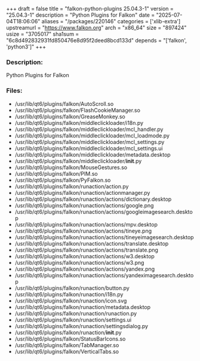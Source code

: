 +++
draft = false
title = "falkon-python-plugins 25.04.3-1"
version = "25.04.3-1"
description = "Python Plugins for Falkon"
date = "2025-07-04T18:06:06"
aliases = "/packages/220146"
categories = ['xlib-extra']
upstreamurl = "https://www.falkon.org"
arch = "x86_64"
size = "897424"
usize = "3705017"
sha1sum = "6c8d492832931fd850476e8d95f2deed8bcd133d"
depends = "['falkon', 'python3']"
+++
### Description: 
Python Plugins for Falkon

### Files: 
* /usr/lib/qt6/plugins/falkon/AutoScroll.so
* /usr/lib/qt6/plugins/falkon/FlashCookieManager.so
* /usr/lib/qt6/plugins/falkon/GreaseMonkey.so
* /usr/lib/qt6/plugins/falkon/middleclickloader/i18n.py
* /usr/lib/qt6/plugins/falkon/middleclickloader/mcl_handler.py
* /usr/lib/qt6/plugins/falkon/middleclickloader/mcl_loadmode.py
* /usr/lib/qt6/plugins/falkon/middleclickloader/mcl_settings.py
* /usr/lib/qt6/plugins/falkon/middleclickloader/mcl_settings.ui
* /usr/lib/qt6/plugins/falkon/middleclickloader/metadata.desktop
* /usr/lib/qt6/plugins/falkon/middleclickloader/__init__.py
* /usr/lib/qt6/plugins/falkon/MouseGestures.so
* /usr/lib/qt6/plugins/falkon/PIM.so
* /usr/lib/qt6/plugins/falkon/PyFalkon.so
* /usr/lib/qt6/plugins/falkon/runaction/action.py
* /usr/lib/qt6/plugins/falkon/runaction/actionmanager.py
* /usr/lib/qt6/plugins/falkon/runaction/actions/dictionary.desktop
* /usr/lib/qt6/plugins/falkon/runaction/actions/google.png
* /usr/lib/qt6/plugins/falkon/runaction/actions/googleimagesearch.desktop
* /usr/lib/qt6/plugins/falkon/runaction/actions/mpv.desktop
* /usr/lib/qt6/plugins/falkon/runaction/actions/tineye.png
* /usr/lib/qt6/plugins/falkon/runaction/actions/tineyeimagesearch.desktop
* /usr/lib/qt6/plugins/falkon/runaction/actions/translate.desktop
* /usr/lib/qt6/plugins/falkon/runaction/actions/translate.png
* /usr/lib/qt6/plugins/falkon/runaction/actions/w3.desktop
* /usr/lib/qt6/plugins/falkon/runaction/actions/w3.png
* /usr/lib/qt6/plugins/falkon/runaction/actions/yandex.png
* /usr/lib/qt6/plugins/falkon/runaction/actions/yandeximagesearch.desktop
* /usr/lib/qt6/plugins/falkon/runaction/button.py
* /usr/lib/qt6/plugins/falkon/runaction/i18n.py
* /usr/lib/qt6/plugins/falkon/runaction/icon.svg
* /usr/lib/qt6/plugins/falkon/runaction/metadata.desktop
* /usr/lib/qt6/plugins/falkon/runaction/runaction.py
* /usr/lib/qt6/plugins/falkon/runaction/settings.ui
* /usr/lib/qt6/plugins/falkon/runaction/settingsdialog.py
* /usr/lib/qt6/plugins/falkon/runaction/__init__.py
* /usr/lib/qt6/plugins/falkon/StatusBarIcons.so
* /usr/lib/qt6/plugins/falkon/TabManager.so
* /usr/lib/qt6/plugins/falkon/VerticalTabs.so
